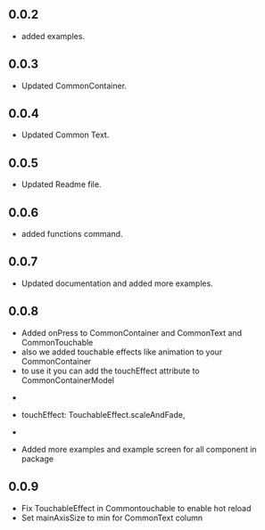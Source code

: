 ## 0.0.2
* added examples.

## 0.0.3
* Updated CommonContainer.

## 0.0.4
* Updated Common Text.

## 0.0.5
* Updated Readme file.
## 0.0.6
* added functions command.

## 0.0.7
* Updated documentation and added more examples.

## 0.0.8
* Added onPress to CommonContainer and CommonText and CommonTouchable 
* also we added touchable effects like animation to your CommonContainer 
* to use it you can add the touchEffect attribute to CommonContainerModel 
* ```dart
* touchEffect: TouchableEffect.scaleAndFade,
* ```
* Added more examples and example screen for all component in package

## 0.0.9
* Fix TouchableEffect in Commontouchable to enable hot reload
* Set mainAxisSize to min for CommonText column
